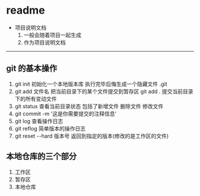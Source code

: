 # readme

- 项目说明文档
  1. 一般会随着项目一起生成
  2. 作为项目说明文档

---

## git 的基本操作

1. git init 初始化一个本地版本库 执行完毕后悔生成一个隐藏文件 .git
2. git add 文件名 把当前目录下的某个文件提交到暂存区 git add . 提交当前目录下的所有变动文件
3. git status 查看当前目录状态 包括了新增文件 删除文件 修改文件
4. git commit -m '这是你需要提交的注释信息'
5. git log 查看操作日志
6. git reflog 简单版本的操作日志
7. git reset --hard 版本号 返回到指定的版本(修改的是工作区的文件)

## 本地仓库的三个部分

1. 工作区
2. 暂存区
3. 本地仓库
